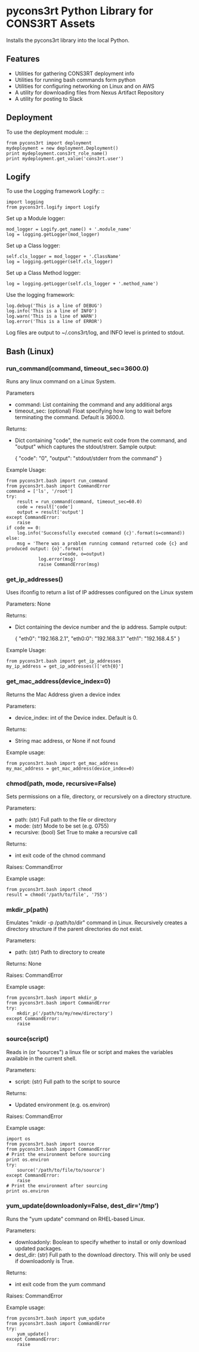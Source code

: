 # pycons3rt Python Library for CONS3RT Assets

Installs the pycons3rt library into the local Python.

Features
--------

- Utilities for gathering CONS3RT deployment info
- Utilities for running bash commands form python
- Utilities for configuring networking on Linux and on AWS
- A utility for downloading files from Nexus Artifact Repository
- A utility for posting to Slack


Deployment
---

To use the deployment module: ::

    from pycons3rt import deployment
    mydeployment = new deployment.Deployment()
    print mydeployment.cons3rt_role_name()
    print mydeployment.get_value('cons3rt.user')

Logify
---

To use the Logging framework Logify: ::

    import logging
    from pycons3rt.logify import Logify

Set up a Module logger:

    mod_logger = Logify.get_name() + '.module_name'
    log = logging.getLogger(mod_logger)
    
Set up a Class logger: 
    
    self.cls_logger = mod_logger + '.ClassName'
    log = logging.getLogger(self.cls_logger)

Set up a Class Method logger:
    
    log = logging.getLogger(self.cls_logger + '.method_name')

Use the logging framework: 
 
    log.debug('This is a line of DEBUG')
    log.info('This is a line of INFO')
    log.warn('This is a line of WARN')
    log.error('This is a line of ERROR')

Log files are output to ~/.cons3rt/log, and INFO level is printed to stdout.

Bash (Linux)
---

### run_command(command, timeout_sec=3600.0)

Runs any linux command on a Linux System.

Parameters
* command: List containing the command and any additional args
* timeout_sec: (optional) Float specifying how long to wait before terminating the command.  Default is 3600.0.

Returns:
* Dict containing "code", the numeric exit code from the command, and "output" which captures the stdout/strerr. Sample output:


    {
        "code": "0",
        "output": "stdout/stderr from the command"
    }

Example Usage:


    from pycons3rt.bash import run_command
    from pycons3rt.bash import CommandError
    command = ['ls', '/root']
    try:
        result = run_command(command, timeout_sec=60.0)
        code = result['code']
        output = result['output']
    except CommandError:
        raise
    if code == 0:
        log.info('Successfully executed command {c}'.format(s=command))
    else:
        msg = 'There was a problem running command returned code {c} and produced output: {o}'.format(
                        c=code, o=output)
                log.error(msg)
                raise CommandError(msg)
        
### get_ip_addresses()

Uses ifconfig to return a list of IP addresses configured on the Linux system

Parameters: None

Returns:
* Dict containing the device number and the ip address.  Sample output:


    {
        "eth0": "192.168.2.1",
        "eth0:0": "192.168.3.1"
        "eth1": "192.168.4.5"
    }

Example Usage:

    from pycons3rt.bash import get_ip_addresses
    my_ip_address = get_ip_addresses()['eth{0}']

### get_mac_address(device_index=0)

Returns the Mac Address given a device index

Parameters:
* device_index: int of the Device index.  Default is 0.

Returns:
* String mac address, or None if not found

Example usage:

    from pycons3rt.bash import get_mac_address
    my_mac_address = get_mac_address(device_index=0)

### chmod(path, mode, recursive=False)

Sets permissions on a file, directory, or recursively on a directory structure.

Parameters:
* path: (str) Full path to the file or directory
* mode: (str) Mode to be set (e.g. 0755)
* recursive: (bool) Set True to make a recursive call

Returns:
* int exit code of the chmod command

Raises: CommandError

Example usage:

    from pycons3rt.bash import chmod
    result = chmod('/path/to/file', '755')

### mkdir_p(path)

Emulates "mkdir -p /path/to/dir" command in Linux. Recursively creates a directory structure if the parent directories do not exist.

Parameters:
* path: (str) Path to directory to create

Returns: None

Raises: CommandError

Example usage:

    from pycons3rt.bash import mkdir_p
    from pycons3rt.bash import CommandError
    try:
        mkdir_p('/path/to/my/new/directory')
    except CommandError:
        raise

### source(script)

Reads in (or "sources") a linux file or script and makes the variables available in the current shell.

Parameters:
* script: (str) Full path to the script to source

Returns:
* Updated environment (e.g. os.environ)

Raises: CommandError

Example usage:

    import os
    from pycons3rt.bash import source
    from pycons3rt.bash import CommandError
    # Print the environment before sourcing
    print os.environ
    try:
        source('/path/to/file/to/source')
    except CommandError:
        raise
    # Print the environment after sourcing
    print os.environ

### yum_update(downloadonly=False, dest_dir='/tmp')

Runs the "yum update" command on RHEL-based Linux.

Parameters:
* downloadonly: Boolean to specify whether to install or only download updated packages.
* dest_dir: (str) Full path to the download directory.  This will only be used if downloadonly is True.

Returns:
* int exit code from the yum command

Raises: CommandError

Example usage:

    from pycons3rt.bash import yum_update
    from pycons3rt.bash import CommandError
    try:
        yum_update()
    except CommandError:
        raise

### 